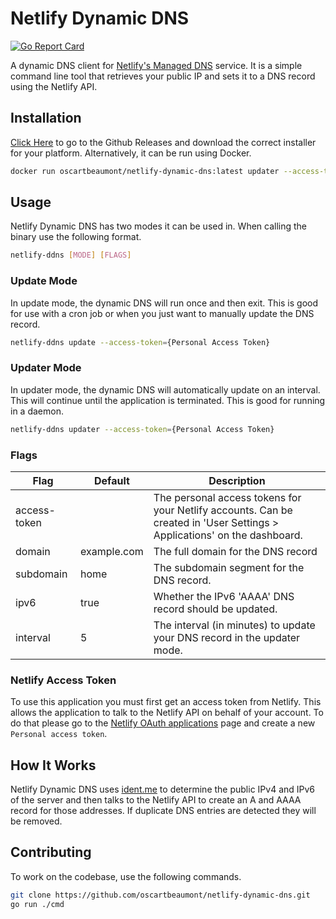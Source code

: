 # Netlify Dynamic DNS

[![Go Report Card](https://goreportcard.com/badge/github.com/oscartbeaumont/netlify-dynamic-dns)](https://goreportcard.com/report/github.com/oscartbeaumont/netlify-dynamic-dns)

A dynamic DNS client for [Netlify's Managed DNS](https://www.netlify.com/docs/dns/) service. It is a simple command line tool that retrieves your public IP and sets it to a DNS record using the Netlify API.

## Installation

[Click Here](https://github.com/oscartbeaumont/netlify-dynamic-dns/releases) to go to the Github Releases and download the correct installer for your platform. Alternatively, it can be run using Docker.

```bash
docker run oscartbeaumont/netlify-dynamic-dns:latest updater --access-token={Personal Access Token}
```

## Usage

Netlify Dynamic DNS has two modes it can be used in. When calling the binary use the following format.

```bash
netlify-ddns [MODE] [FLAGS]
```

### Update Mode

In update mode, the dynamic DNS will run once and then exit. This is good for use with a cron job or when you just want to manually update the DNS record.

```bash
netlify-ddns update --access-token={Personal Access Token}
```

### Updater Mode

In updater mode, the dynamic DNS will automatically update on an interval. This will continue until the application is terminated. This is good for running in a daemon.

```bash
netlify-ddns updater --access-token={Personal Access Token}
```

### Flags

| Flag         | Default     | Description                                                                                                              |
| ------------ | ----------- | ------------------------------------------------------------------------------------------------------------------------ |
| access-token |             | The personal access tokens for your Netlify accounts. Can be created in 'User Settings > Applications' on the dashboard. |
| domain       | example.com | The full domain for the DNS record                                                                                       |
| subdomain    | home        | The subdomain segment for the DNS record.                                                                                |
| ipv6         | true        | Whether the IPv6 'AAAA' DNS record should be updated.                                                                    |
| interval     | 5           | The interval (in minutes) to update your DNS record in the updater mode.                                                 |

### Netlify Access Token

To use this application you must first get an access token from Netlify. This allows the application to talk to the Netlify API on behalf of your account. To do that please go to the [Netlify OAuth applications](https://app.netlify.com/account/applications) page and create a new `Personal access token`.

## How It Works

Netlify Dynamic DNS uses [ident.me](https://ident.me) to determine the public IPv4 and IPv6 of the server and then talks to the Netlify API to create an A and AAAA record for those addresses. If duplicate DNS entries are detected they will be removed.

## Contributing

To work on the codebase, use the following commands.

```bash
git clone https://github.com/oscartbeaumont/netlify-dynamic-dns.git
go run ./cmd
```
